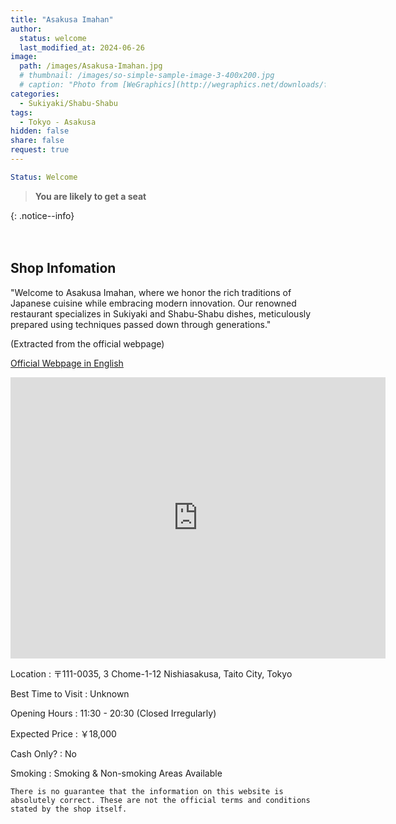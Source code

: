 ```yaml
---
title: "Asakusa Imahan"
author:
  status: welcome
  last_modified_at: 2024-06-26
image: 
  path: /images/Asakusa-Imahan.jpg
  # thumbnail: /images/so-simple-sample-image-3-400x200.jpg
  # caption: "Photo from [WeGraphics](http://wegraphics.net/downloads/free-ultimate-blurred-background-pack/)"
categories:
  - Sukiyaki/Shabu-Shabu
tags:
  - Tokyo - Asakusa
hidden: false
share: false
request: true
---
```


```yaml
Status: Welcome 
```

> **You are likely to get a seat**
> 
{: .notice--info}


<p>　</p>


## Shop Infomation
"Welcome to Asakusa Imahan, where we honor the rich traditions of Japanese cuisine while embracing modern innovation. Our renowned restaurant specializes in Sukiyaki and Shabu-Shabu dishes, meticulously prepared using techniques passed down through generations."

<p class="site-description">
(Extracted from the official webpage)
</p>

<a href="https://www.asakusaimahan.co.jp/english" class="btn btn--inverse">Official Webpage in English</a>

<div class="map">
<iframe src="https://www.google.com/maps/embed?pb=!1m18!1m12!1m3!1d3239.4994067289367!2d139.78746549678954!3d35.71393449999999!2m3!1f0!2f0!3f0!3m2!1i1024!2i768!4f13.1!3m3!1m2!1s0x60188ebfe994dcf7%3A0x402534c8b8ced7d8!2sAsakusa%20Imahan!5e0!3m2!1sen!2sjp!4v1719459490131!5m2!1sen!2sjp" width="600" height="450" style="border:0;" allowfullscreen="" loading="lazy" referrerpolicy="no-referrer-when-downgrade"></iframe>
</div>

<p></p>

Location
: 〒111-0035, 3 Chome-1-12 Nishiasakusa, Taito City, Tokyo

Best Time to Visit
: Unknown

Opening Hours
: 11:30 - 20:30 (Closed Irregularly)

Expected Price
: ￥18,000

Cash Only?
: No

Smoking
: Smoking & Non-smoking Areas Available


`There is no guarantee that the information on this website is absolutely correct. These are not the official terms and conditions stated by the shop itself.`

